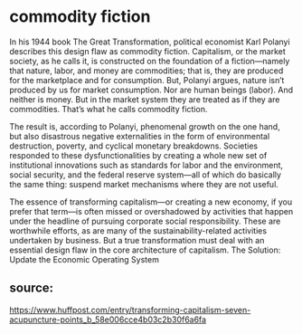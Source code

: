 # commodity fiction

In his 1944 book The Great Transformation, political economist Karl Polanyi describes this design flaw as commodity fiction. Capitalism, or the market society, as he calls it, is constructed on the foundation of a fiction—namely that nature, labor, and money are commodities; that is, they are produced for the marketplace and for consumption. But, Polanyi argues, nature isn’t produced by us for market consumption. Nor are human beings (labor). And neither is money. But in the market system they are treated as if they are commodities. That’s what he calls commodity fiction.

The result is, according to Polanyi, phenomenal growth on the one hand, but also disastrous negative externalities in the form of environmental destruction, poverty, and cyclical monetary breakdowns. Societies responded to these dysfunctionalities by creating a whole new set of institutional innovations such as standards for labor and the environment, social security, and the federal reserve system—all of which do basically the same thing: suspend market mechanisms where they are not useful. 


The essence of transforming capitalism—or creating a new economy, if you prefer that term—is often missed or overshadowed by activities that happen under the headline of pursuing corporate social responsibility. These are worthwhile efforts, as are many of the sustainability-related activities undertaken by business. But a true transformation must deal with an essential design flaw in the core architecture of capitalism. The Solution: Update the Economic Operating System 


## source:
https://www.huffpost.com/entry/transforming-capitalism-seven-acupuncture-points_b_58e006cce4b03c2b30f6a6fa
